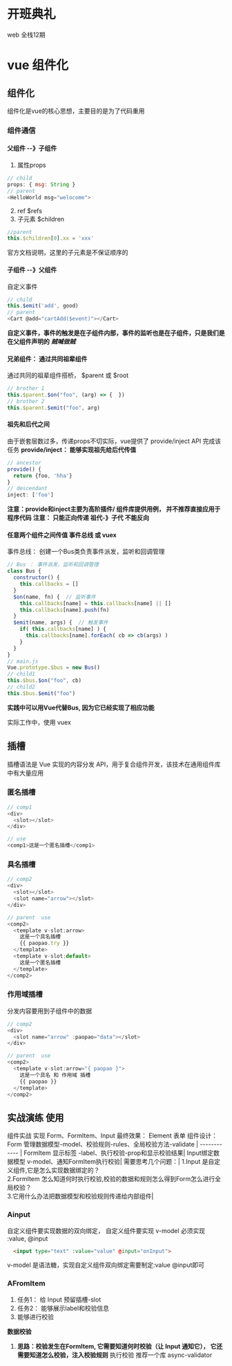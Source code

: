 # 开班典礼
web 全栈12期
# vue 组件化
## 组件化
组件化是vue的核心思想，主要目的是为了代码重用
### 组件通信
#### 父组件 --》子组件
1. 属性props
```js
// child
props: { msg: String }
// parent
<HelloWorld msg="welocome">
```
2. ref   $refs
3. 子元素 $children
```js
//parent
this.$children[0].xx = 'xxx'
```
官方文档说明，这里的子元素是不保证顺序的
#### 子组件 --》父组件
自定义事件
```js
// child
this.$emit('add', good)
// parent
<Cart @add="cartAdd($event)"></Cart>
```
__自定义事件，事件的触发是在子组件内部，事件的监听也是在子组件，只是我们是在父组件声明的__
_**贼喊做贼**_
#### 兄弟组件： 通过共同祖辈组件
通过共同的祖辈组件搭桥， $parent 或 $root
```js
// brother 1
this.$parent.$on("foo", (arg) => {  })
// brother 2
this.$parent.$emit("foo", arg)
```
#### 祖先和后代之间
由于嵌套层数过多，传递props不切实际，vue提供了 provide/inject API 完成该任务
**provide/inject： 能够实现祖先给后代传值**
```js
// ancestor
provide() {
  return {foo, 'hha'}
}
// descendant
inject: ['foo']
```
**注意：provide和inject主要为高阶插件/ 组件库提供用例， 并不推荐直接应用于程序代码**
**注意： 只能正向传递  祖代-》子代 不能反向**
#### 任意两个组件之间传值 事件总线 或 vuex
事件总线： 创建一个Bus类负责事件派发，监听和回调管理
```js
// Bus ： 事件派发、监听和回调管理
class Bus {
  constructor() {
    this.callbacks = []
  }
  $on(name, fn) {  // 监听事件
    this.callbacks[name] = this.callbacks[name] || []
    this.callbacks[name].push(fn)
  }
  $emit(name, args) {  // 触发事件
    if( this.callbacks[name] ) {
      this.callbacks[name].forEach( cb => cb(args) )
    }
  }
}
// main.js
Vue.prototype.$bus = new Bus()
// child1
this.$bus.$on("foo", cb)
// child2
this.$bus.$emit("foo")
```
**实践中可以用Vue代替Bus, 因为它已经实现了相应功能**

实际工作中，使用  vuex 
## 插槽
插槽语法是 Vue 实现的内容分发 API，用于复合组件开发，该技术在通用组件库中有大量应用
### 匿名插槽
```js
// comp1
<div>
  <slot></slot>
</div>

// use
<comp1>这是一个匿名插槽</comp1>
```
### 具名插槽
```js
// comp2
<div>
  <slot></slot>
  <slot name="arrow"></slot>
</div>

// parent  use
<comp2>
  <template v-slot:arrow>
    这是一个具名插槽
    {{ paopao.try }}
  </template>
  <template v-slot:default>
    这是一个匿名插槽
  </template>
</comp2>
```
### 作用域插槽
分发内容要用到子组件中的数据  
```js
// comp2
<div>
  <slot name="arrow" :paopao="data"></slot>
</div>

// parent  use
<comp2>
  <template v-slot:arrow="{ paopao }">
    这是一个具名 和 作用域 插槽
    {{ paopao }}
  </template>
</comp2>
```

## 实战演练  使用

组件实战
实现 Form、FormItem、Input
最终效果： Element 表单
组件设计：
Form 管理数据模型-model、校验规则-rules、全局校验方法-validate | 
------------ |
FormItem 显示标签 -label、执行校验-prop和显示校验结果|
Input绑定数据模型 v-model、通知FormItem执行校验|
需要思考几个问题：|
1.Input 是自定义组件,它是怎么实现数据绑定的？<br/>2.FormItem 怎么知道何时执行校验,校验的数据和规则怎么得到Form怎么进行全局校验？<br/>3.它用什么办法把数据模型和校验规则传递给内部组件|

### Ainput
自定义组件要实现数据的双向绑定，
自定义组件要实现 v-model 必须实现 :value, @input 
```html
  <input type="text" :value="value" @input="onInput">
```
v-model 是语法糖，实现自定义组件双向绑定需要制定:value @input即可

### AFromItem
1. 任务1： 给 Input 预留插槽-slot
2. 任务2： 能够展示label和校验信息
3. 能够进行校验

**数据校验**
1. **思路：校验发生在FormItem, 它需要知道何时校验（让 Input 通知它）， 它还需要知道怎么校验，注入校验规则**
执行校验  推荐一个库 async-validator